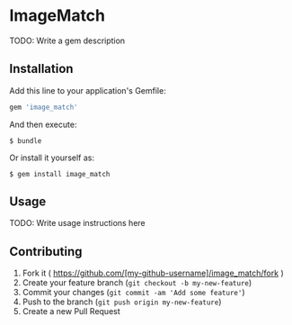 # ImageMatch

TODO: Write a gem description

## Installation

Add this line to your application's Gemfile:

```ruby
gem 'image_match'
```

And then execute:

    $ bundle

Or install it yourself as:

    $ gem install image_match

## Usage

TODO: Write usage instructions here

## Contributing

1. Fork it ( https://github.com/[my-github-username]/image_match/fork )
2. Create your feature branch (`git checkout -b my-new-feature`)
3. Commit your changes (`git commit -am 'Add some feature'`)
4. Push to the branch (`git push origin my-new-feature`)
5. Create a new Pull Request
